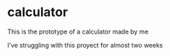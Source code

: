 # calculator
This is the prototype of a calculator made by me

I've struggling with this proyect for almost two weeks